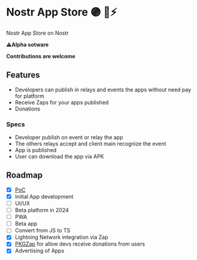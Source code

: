 # Nostr App Store 🟣 🏪⚡

Nostr App Store on Nostr

⚠️**Alpha sotware**

**Contributions are welcome**


## Features

- Developers can publish in relays and events the apps without need pay for platform
- Receive Zaps for your apps published
- Donations

### Specs

- Developer publish on event or relay the app
- The others relays accept and client main recognize the event
- App is published
- User can download the app via APK 

## Roadmap

- [x] [PoC](https://github.com/AreaLayer/Nostr-App-Store-PoC)
- [x] Initial App development
- [ ] UI/UX
- [ ] Beta platform in 2024
- [ ] PWA
- [ ] Beta app
- [ ] Convert from JS to TS
- [x] Lightning Network integration via Zap
- [x] [PKGZap](https://pkgzap.albylabs.com/) for allow devs receive donations from users
- [x] Advertising of Apps
